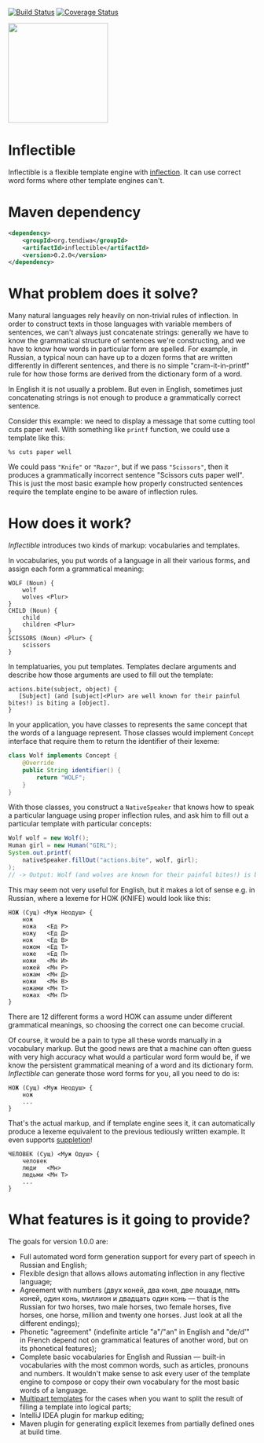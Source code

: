 [![Build Status](https://travis-ci.org/Suseika/inflectible.svg?branch=master)](https://travis-ci.org/Suseika/inflectible)
[![Coverage Status](https://coveralls.io/repos/Suseika/inflectible/badge.svg?branch=master&service=github)](https://coveralls.io/github/Suseika/inflectible?branch=master)

<a href="http://www.yegor256.com/2015/04/16/award.html">
  <img src="http://img.teamed.io/award/2015/winner.png"
  width="203"/></a>

# Inflectible

Inflectible is a flexible template engine with 
[inflection](https://en.wikipedia.org/wiki/Inflection). 
It can use correct word forms where other template engines can't.

# Maven dependency

```xml
<dependency>
    <groupId>org.tendiwa</groupId>
    <artifactId>inflectible</artifactId>
    <version>0.2.0</version>
</dependency>
```

# What problem does it solve?

Many natural languages rely heavily on non-trivial rules of inflection. In order to
construct texts in those languages with variable members of sentences, we
can't always just concatenate strings: generally we have to know the grammatical
structure of sentences we're constructing, and we have to know how words in
particular form are spelled. For example, in Russian, a typical noun can have
up to a dozen forms that are written differently in different sentences, and
there is no simple "cram-it-in-printf" rule for how those forms are derived
from the dictionary form of a word.

In English it is not usually a problem. But even in English, sometimes just
concatenating strings is not enough to produce a grammatically correct sentence.

Consider this example: we need to display a message that
some cutting tool cuts paper well. With something like `printf` function,
we could use a template like this:

```
%s cuts paper well
```

We could pass `"Knife"` or `"Razor"`, but if we pass `"Scissors"`, then it
produces a grammatically incorrect sentence "Scissors cuts paper well". This
is just the most basic example how properly constructed sentences require the
template engine to be aware of inflection rules.

# How does it work?

*Inflectible* introduces two kinds of markup: vocabularies and templates.

In vocabularies, you put words of a language in all their various forms, and
assign each form a grammatical meaning:

```
WOLF (Noun) {
    wolf
    wolves <Plur>
}
CHILD (Noun) {
    child
    children <Plur>
}
SCISSORS (Noun) <Plur> {
    scissors
}
```

In templatuaries, you put templates. Templates declare arguments and describe
how those arguments are used to fill out the template:

```
actions.bite(subject, object) {
   [Subject] (and [subject]<Plur> are well known for their painful bites!) is biting a [object].
}
```

In your application, you have classes to represents the same concept that the
words of a language represent. Those classes would implement `Concept`
interface that require them to return the identifier of their lexeme:

```java
class Wolf implements Concept {
    @Override
    public String identifier() {
        return "WOLF";
    }
}
```

With those classes, you construct a `NativeSpeaker` that knows how to speak a
 particular language using proper inflection rules, and ask him to fill out a
  particular template with particular concepts:

```java
Wolf wolf = new Wolf();
Human girl = new Human("GIRL");
System.out.printf(
    nativeSpeaker.fillOut("actions.bite", wolf, girl);
);
// -> Output: Wolf (and wolves are known for their painful bites!) is biting a girl.
```

This may seem not very useful for English, but it makes a lot of sense e.g.
in Russian, where a lexeme for НОЖ (KNIFE) would look like this:
```
НОЖ (Сущ) <Муж Неодуш> {
    нож
    ножа   <Ед Р>
    ножу   <Ед Д>
    нож    <Ед В>
    ножом  <Ед Т>
    ноже   <Ед П>
    ножи   <Мн И>
    ножей  <Мн Р>
    ножам  <Мн Д>
    ножи   <Мн В>
    ножами <Мн Т>
    ножах  <Мн П>
}
```
There are 12 different forms a word НОЖ can assume under different
grammatical meanings, so choosing the correct one can become crucial.

Of course, it would be a pain to type all these words manually in a vocabulary
markup. But the good news are that a machine can often guess with very high
accuracy what would a particular word form would be, if we know the persistent
grammatical meaning of a word and its dictionary form. *Inflectible* can
generate those word forms for you, all you need to do is:

```
НОЖ (Сущ) <Муж Неодуш> {
    нож
    ...
}
```

That's the actual markup, and if template engine sees it, it can
automatically produce a lexeme equivalent to the previous tediously written
example. It even supports
[suppletion](https://en.wikipedia.org/wiki/Suppletion)!

```
ЧЕЛОВЕК (Сущ) <Муж Одуш> {
    человек
    люди   <Мн>
    людьми <Мн Т>
    ...
}
```

# What features is it going to provide?

The goals for version 1.0.0 are:

- Full automated word form generation support for every part of speech in
Russian and English;
- Flexible design that allows allows automating inflection in any flective
language;
- Agreement with numbers (двух коней, два коня, две лошади, пять коней, один
конь, миллион и двадцать один конь — that is the Russian for two horses, two
male horses, two female horses, five horses, one horse, million and twenty one
horses. Just look at all the different endings);
- Phonetic "agreement" (indefinite article "a"/"an" in English and "de/d'" in
French depend not on grammatical features of another word, but on its phonetical
features);
- Complete basic vocabularies for English and Russian — built-in vocabularies
with the most common words, such as articles, pronouns and numbers. It wouldn't
make sense to ask every user of the template engine to compose or copy their own
vocabulary for the most basic words of a language.
- [Multipart templates](https://github.com/Suseika/inflectible/issues/138)
for the cases when you want to split the result of filling a template into
logical parts;
- IntelliJ IDEA plugin for markup editing;
- Maven plugin for generating explicit lexemes from partially defined ones at
build time.
